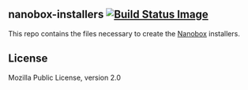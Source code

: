 ## nanobox-installers [![Build Status Image](https://travis-ci.org/nanobox-io/nanobox-installers.svg)](https://travis-ci.org/nanobox-io/nanobox-installers)

This repo contains the files necessary to create the [Nanobox](http://nanobox.io) installers.

## License

Mozilla Public License, version 2.0
